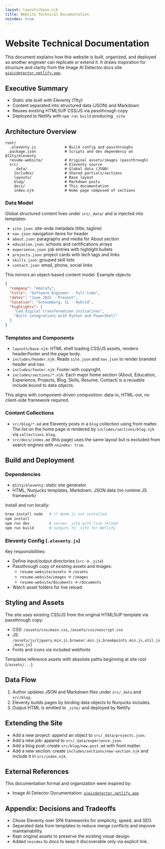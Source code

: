 ```yaml
---
layout: layouts/base.njk
title: Website Technical Documentation
noindex: true
---
```


# Website Technical Documentation

This document explains how this website is built, organized, and deployed so another engineer can replicate or extend it. It draws inspiration for structure and clarity from the Image AI Detector docs site [`aipicdetector.netlify.app`](https://aipicdetector.netlify.app/).

## Executive Summary

- Static site built with Eleventy (11ty)
- Content separated into structured data (JSON) and Markdown
- Reuses existing HTML5UP CSS/JS via passthrough copy
- Deployed to Netlify with `npm run build` producing `_site`

## Architecture Overview

```
root/
  .eleventy.js             # Build config and passthroughs
  package.json             # Scripts and dev dependency on @11ty/eleventy
  resume-website/          # Original assets/images (passthrough)
  src/                     # Eleventy source
    _data/                 # Global data (JSON)
    includes/              # Shared partials/sections
    layouts/               # Base layout
    blog/                  # Markdown posts
    docs/                  # This documentation
    index.njk              # Home page composed of sections
```

### Data Model

Global structured content lives under `src/_data/` and is injected into templates:

- `site.json`: site-wide metadata (title, tagline)
- `nav.json`: navigation items for header
- `about.json`: paragraphs and media for About section
- `education.json`: schools and certifications arrays
- `experience.json`: job entries with highlight bullets
- `projects.json`: project cards with tech tags and links
- `skills.json`: grouped skill lists
- `contact.json`: email, phone, social links

This mirrors an object-based content model. Example objects:

```json
{
  "company": "Adatafy",
  "title": "Software Engineer · Full-time",
  "dates": "June 2022 - Present",
  "location": "Schaumburg, IL · Hybrid",
  "highlights": [
    "Led digital transformation initiatives",
    "Built integrations with Python and PowerShell"
  ]
}
```

### Templates and Components

- `layouts/base.njk`: HTML shell loading CSS/JS assets, renders header/footer and the page body.
- `includes/header.njk`: Reads `site.json` and `nav.json` to render branded header and nav.
- `includes/footer.njk`: Footer with copyright.
- `includes/sections/*.njk`: Each major home section (About, Education, Experience, Projects, Blog, Skills, Resume, Contact) is a reusable include bound to data objects.

This aligns with component-driven composition: data-in, HTML-out, no client-side framework required.

### Content Collections

- `src/blog/*.md` are Eleventy posts in a `blog` collection using front matter. The list on the home page is rendered by `includes/sections/blog.njk` via `collections.blog`.
- `src/docs/index.md` (this page) uses the same layout but is excluded from search engines with `noindex: true`.

## Build and Deployment

### Dependencies

- `@11ty/eleventy`: static site generator
- HTML, Nunjucks templates, Markdown, JSON data (no runtime JS framework)

Install and run locally:

```bash
brew install node   # if Node is not installed
npm install
npm run dev         # serves _site with live reload
npm run build       # outputs to _site for Netlify
```

### Eleventy Config (`.eleventy.js`)

Key responsibilities:

- Define input/output directories (`src` → `_site`)
- Passthrough copy of existing assets and images:
  - `resume-website/assets` → `/assets`
  - `resume-website/images` → `/images`
  - `resume-website/documents` → `/documents`
- Watch asset folders for live reload

## Styling and Assets

The site uses existing CSS/JS from the original HTML5UP template via passthrough copy:

- CSS: `/assets/css/main.css`, `/assets/css/noscript.css`
- JS: `/assets/js/{jquery.min.js,browser.min.js,breakpoints.min.js,util.js,main.js}`
- Fonts and icons via included webfonts

Templates reference assets with absolute paths beginning at site root (`/assets/...`).

## Data Flow

1. Author updates JSON and Markdown files under `src/_data` and `src/blog`.
2. Eleventy builds pages by binding data objects to Nunjucks includes.
3. Output HTML is emitted to `_site/` and deployed by Netlify.

## Extending the Site

- Add a new project: append an object to `src/_data/projects.json`.
- Add a new job: append to `src/_data/experience.json`.
- Add a blog post: create `src/blog/new-post.md` with front matter.
- Add a new section: create `includes/sections/new-section.njk` and include it in `src/index.njk`.

## External References

This documentation format and organization were inspired by:

- Image AI Detector Documentation: [`aipicdetector.netlify.app`](https://aipicdetector.netlify.app/)

## Appendix: Decisions and Tradeoffs

- Chose Eleventy over SPA frameworks for simplicity, speed, and SEO.
- Separated data from templates to reduce merge conflicts and improve maintainability.
- Kept original assets to preserve the existing visual design.
- Added `noindex` to docs to keep it discoverable only via explicit link.

